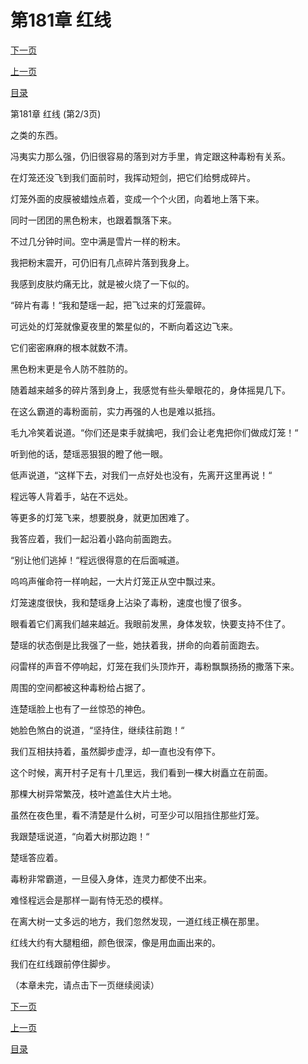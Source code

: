 <h1>第181章    红线</h1>
            <div><p><a href="./0542_%E7%AC%AC181%E7%AB%A0_%E7%BA%A2%E7%BA%BF.md">下一页</a></p><p><a href="./0540_%E7%AC%AC181%E7%AB%A0_%E7%BA%A2%E7%BA%BF.md">上一页</a></p><p><a href="../">目录</a></p></div>
            <div><p>第181章    红线 (第2/3页)</p><p>之类的东西。</p><p>冯夷实力那么强，仍旧很容易的落到对方手里，肯定跟这种毒粉有关系。</p><p>在灯笼还没飞到我们面前时，我挥动短剑，把它们给劈成碎片。</p><p>灯笼外面的皮膜被蜡烛点着，变成一个个火团，向着地上落下来。</p><p>同时一团团的黑色粉末，也跟着飘落下来。</p><p>不过几分钟时间。空中满是雪片一样的粉末。</p><p>我把粉末震开，可仍旧有几点碎片落到我身上。</p><p>我感到皮肤灼痛无比，就是被火烧了一下似的。</p><p>“碎片有毒！“我和楚瑶一起，把飞过来的灯笼震碎。</p><p>可远处的灯笼就像夏夜里的繁星似的，不断向着这边飞来。</p><p>它们密密麻麻的根本就数不清。</p><p>黑色粉末更是令人防不胜防的。</p><p>随着越来越多的碎片落到身上，我感觉有些头晕眼花的，身体摇晃几下。</p><p>在这么霸道的毒粉面前，实力再强的人也是难以抵挡。</p><p>毛九冷笑着说道。“你们还是束手就擒吧，我们会让老鬼把你们做成灯笼！“</p><p>听到他的话，楚瑶恶狠狠的瞪了他一眼。</p><p>低声说道，“这样下去，对我们一点好处也没有，先离开这里再说！“</p><p>程远等人背着手，站在不远处。</p><p>等更多的灯笼飞来，想要脱身，就更加困难了。</p><p>我答应着，我们一起沿着小路向前面跑去。</p><p>“别让他们逃掉！“程远很得意的在后面喊道。</p><p>呜呜声催命符一样响起，一大片灯笼正从空中飘过来。</p><p>灯笼速度很快，我和楚瑶身上沾染了毒粉，速度也慢了很多。</p><p>眼看着它们离我们越来越近。我眼前发黑，身体发软，快要支持不住了。</p><p>楚瑶的状态倒是比我强了一些，她扶着我，拼命的向着前面跑去。</p><p>闷雷样的声音不停响起，灯笼在我们头顶炸开，毒粉飘飘扬扬的撒落下来。</p><p>周围的空间都被这种毒粉给占据了。</p><p>连楚瑶脸上也有了一丝惊恐的神色。</p><p>她脸色煞白的说道，“坚持住，继续往前跑！“</p><p>我们互相扶持着，虽然脚步虚浮，却一直也没有停下。</p><p>这个时候，离开村子足有十几里远，我们看到一棵大树矗立在前面。</p><p>那棵大树异常繁茂，枝叶遮盖住大片土地。</p><p>虽然在夜色里，看不清楚是什么树，可至少可以阻挡住那些灯笼。</p><p>我跟楚瑶说道，“向着大树那边跑！“</p><p>楚瑶答应着。</p><p>毒粉非常霸道，一旦侵入身体，连灵力都使不出来。</p><p>难怪程远会是那样一副有恃无恐的模样。</p><p>在离大树一丈多远的地方，我们忽然发现，一道红线正横在那里。</p><p>红线大约有大腿粗细，颜色很深，像是用血画出来的。</p><p>我们在红线跟前停住脚步。</p><p>（本章未完，请点击下一页继续阅读）</p></div>
            <div><p><a href="./0542_%E7%AC%AC181%E7%AB%A0_%E7%BA%A2%E7%BA%BF.md">下一页</a></p><p><a href="./0540_%E7%AC%AC181%E7%AB%A0_%E7%BA%A2%E7%BA%BF.md">上一页</a></p><p><a href="../">目录</a></p></div>